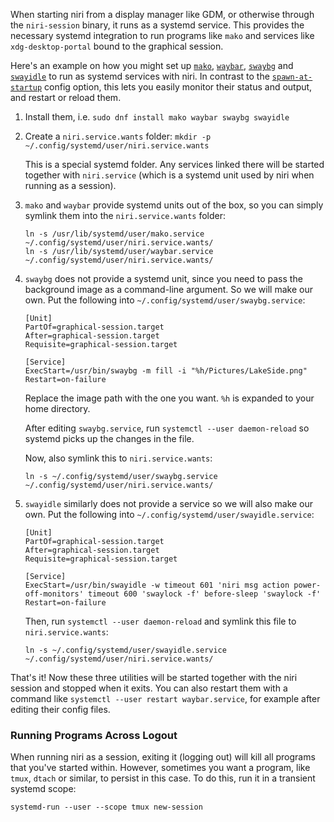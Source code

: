 When starting niri from a display manager like GDM, or otherwise through the `niri-session` binary, it runs as a systemd service.
This provides the necessary systemd integration to run programs like `mako` and services like `xdg-desktop-portal` bound to the graphical session.

Here's an example on how you might set up [`mako`](https://github.com/emersion/mako), [`waybar`](https://github.com/Alexays/Waybar), [`swaybg`](https://github.com/swaywm/swaybg) and [`swayidle`](https://github.com/swaywm/swayidle) to run as systemd services with niri.
In contrast to the [`spawn-at-startup`](./Configuration:-Miscellaneous.md#spawn-at-startup) config option, this lets you easily monitor their status and output, and restart or reload them.

1. Install them, i.e. `sudo dnf install mako waybar swaybg swayidle`
2. Create a `niri.service.wants` folder: `mkdir -p ~/.config/systemd/user/niri.service.wants`

    This is a special systemd folder.
    Any services linked there will be started together with `niri.service` (which is a systemd unit used by niri when running as a session).

3. `mako` and `waybar` provide systemd units out of the box, so you can simply symlink them into the `niri.service.wants` folder:

    ```
    ln -s /usr/lib/systemd/user/mako.service ~/.config/systemd/user/niri.service.wants/
    ln -s /usr/lib/systemd/user/waybar.service ~/.config/systemd/user/niri.service.wants/
    ```

4. `swaybg` does not provide a systemd unit, since you need to pass the background image as a command-line argument.
    So we will make our own.
    Put the following into `~/.config/systemd/user/swaybg.service`:

    ```
    [Unit]
    PartOf=graphical-session.target
    After=graphical-session.target
    Requisite=graphical-session.target

    [Service]
    ExecStart=/usr/bin/swaybg -m fill -i "%h/Pictures/LakeSide.png"
    Restart=on-failure
    ```

    Replace the image path with the one you want.
    `%h` is expanded to your home directory.

    After editing `swaybg.service`, run `systemctl --user daemon-reload` so systemd picks up the changes in the file.

    Now, also symlink this to `niri.service.wants`:

    ```
    ln -s ~/.config/systemd/user/swaybg.service ~/.config/systemd/user/niri.service.wants/
    ```

5. `swayidle` similarly does not provide a service so we will also make our own. Put the following into `~/.config/systemd/user/swayidle.service`:

    ```
    [Unit]
    PartOf=graphical-session.target
    After=graphical-session.target
    Requisite=graphical-session.target

    [Service]
    ExecStart=/usr/bin/swayidle -w timeout 601 'niri msg action power-off-monitors' timeout 600 'swaylock -f' before-sleep 'swaylock -f'
    Restart=on-failure
    ```

    Then, run `systemctl --user daemon-reload` and symlink this file to `niri.service.wants`:

    ```
    ln -s ~/.config/systemd/user/swayidle.service ~/.config/systemd/user/niri.service.wants/
    ```

That's it!
Now these three utilities will be started together with the niri session and stopped when it exits.
You can also restart them with a command like `systemctl --user restart waybar.service`, for example after editing their config files.

### Running Programs Across Logout

When running niri as a session, exiting it (logging out) will kill all programs that you've started within. However, sometimes you want a program, like `tmux`, `dtach` or similar, to persist in this case. To do this, run it in a transient systemd scope:

```
systemd-run --user --scope tmux new-session
```